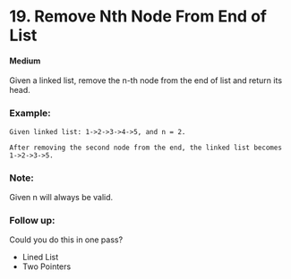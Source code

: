 # 19. Remove Nth Node From End of List
#### Medium

Given a linked list, remove the n-th node from the end of list and return its head.

### Example:
```
Given linked list: 1->2->3->4->5, and n = 2.

After removing the second node from the end, the linked list becomes 1->2->3->5.
```

### Note:

Given n will always be valid.

### Follow up:

Could you do this in one pass?

* Lined List
* Two Pointers